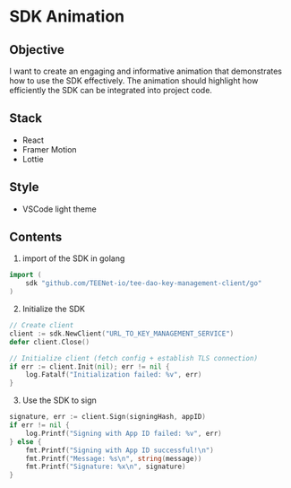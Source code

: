 # SDK Animation

## Objective
I want to create an engaging and informative animation that demonstrates how to use the SDK effectively. The animation should highlight how efficiently the SDK can be integrated into project code.

## Stack
- React
- Framer Motion
- Lottie

## Style
- VSCode light theme

## Contents
1. import of the SDK in golang
```go
import (
    sdk "github.com/TEENet-io/tee-dao-key-management-client/go"
)
```
2. Initialize the SDK
```go
// Create client
client := sdk.NewClient("URL_TO_KEY_MANAGEMENT_SERVICE")
defer client.Close()

// Initialize client (fetch config + establish TLS connection)
if err := client.Init(nil); err != nil { 
    log.Fatalf("Initialization failed: %v", err)
}
```
3. Use the SDK to sign 
```go
signature, err := client.Sign(signingHash, appID)
if err != nil {
    log.Printf("Signing with App ID failed: %v", err)
} else {
    fmt.Printf("Signing with App ID successful!\n")
    fmt.Printf("Message: %s\n", string(message))
    fmt.Printf("Signature: %x\n", signature)
}
```